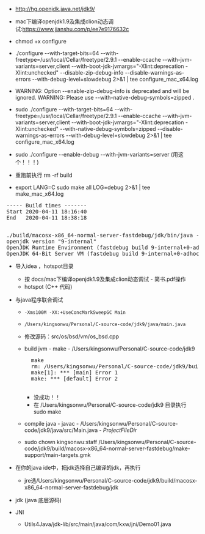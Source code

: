 + http://hg.openjdk.java.net/jdk9/

+ mac下编译openjdk1.9及集成clion动态调试:<https://www.jianshu.com/p/ee7e9176632c>

+ chmod +x configure

+ ./configure --with-target-bits=64 --with-freetype=/usr/local/Cellar/freetype/2.9.1 --enable-ccache --with-jvm-variants=server,client --with-boot-jdk-jvmargs="-Xlint:deprecation -Xlint:unchecked" --disable-zip-debug-info --disable-warnings-as-errors --with-debug-level=slowdebug 2>&1 | tee configure_mac_x64.log

+ WARNING: Option --enable-zip-debug-info is deprecated and will be ignored.
WARNING: Please use --with-native-debug-symbols=zipped .

+ sudo ./configure --with-target-bits=64 --with-freetype=/usr/local/Cellar/freetype/2.9.1 --enable-ccache --with-jvm-variants=server,client --with-boot-jdk-jvmargs="-Xlint:deprecation -Xlint:unchecked" --with-native-debug-symbols=zipped --disable-warnings-as-errors --with-debug-level=slowdebug 2>&1 | tee configure_mac_x64.log

+ sudo ./configure --enable-debug --with-jvm-variants=server (用这个！！！)

+ 重跑前执行 rm -rf build

+ export LANG=C
sudo make all LOG=debug  2>&1 | tee make_mac_x64.log

<pre>
----- Build times -------
Start 2020-04-11 18:16:40
End   2020-04-11 18:38:18

</pre>

<pre>
./build/macosx-x86_64-normal-server-fastdebug/jdk/bin/java -version
openjdk version "9-internal"
OpenJDK Runtime Environment (fastdebug build 9-internal+0-adhoc.root.jdk9)
OpenJDK 64-Bit Server VM (fastdebug build 9-internal+0-adhoc.root.jdk9, mixed mode)
</pre>

+ 导入idea ，hotspot目录
	- 按 docs/mac下编译openjdk1.9及集成clion动态调试 - 简书.pdf操作
	- hotspot (C++ 代码)

+ 与java程序联合调试
	- `-Xms100M -XX:+UseConcMarkSweepGC Main`
	- `/Users/kingsonwu/Personal/C-source-code/jdk9/java/main.java`
	- 修改源码：src/os/bsd/vm/os_bsd.cpp
	- build jvm - make - /Users/kingsonwu/Personal/C-source-code/jdk9
		<pre>
		make
		rm: /Users/kingsonwu/Personal/C-source-code/jdk9/build/macosx-x86_64-normal-server-fastdebug/make-support/main-targets.gmk: Permission denied
		make[1]: *** [main] Error 1
		make: *** [default] Error 2
		</pre>
		- 没成功！！
		- 在 /Users/kingsonwu/Personal/C-source-code/jdk9 目录执行 sudo make
	- compile java - javac - /Users/kingsonwu/Personal/C-source-code/jdk9/java/src/Main.java - $ProjectFileDir$

	- sudo chown kingsonwu:staff  /Users/kingsonwu/Personal/C-source-code/jdk9/build/macosx-x86_64-normal-server-fastdebug/make-support/main-targets.gmk

+ 在你的java ide中，把jdk选择自己编译的jdk，再执行
	- jre选/Users/kingsonwu/Personal/C-source-code/jdk9/build/macosx-x86_64-normal-server-fastdebug/jdk




+ jdk (java 底层源码)

+ JNI
	- Utils4Java/jdk-lib/src/main/java/com/kxw/jni/Demo01.java




